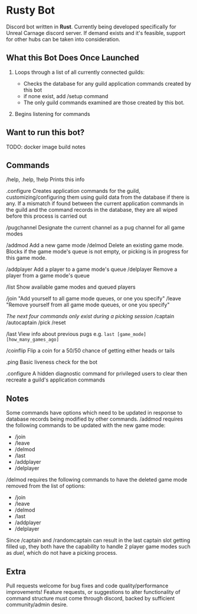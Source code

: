 # Rusty Bot

Discord bot written in **Rust**. Currently being developed specifically for Unreal Carnage discord server. If demand exists and it's feasible, support for other hubs can be taken into consideration.

## What this Bot Does Once Launched

1. Loops through a list of all currently connected guilds:
   - Checks the database for any guild application commands created by this bot
   - if none exist, add /setup command
   - The only guild commands examined are those created by this bot.
  
2. Begins listening for commands


## Want to run this bot?

TODO: docker image build notes

## Commands

/help, .help, !help
Prints this info

.configure
Creates application commands for the guild, customizing/configuring them using guild data from the database if there is any. If a mismatch if found between the current application commands in the guild and the command records in the database, they are all wiped before this process is carried out

/pugchannel
Designate the current channel as a pug channel for all game modes

/addmod
Add a new game mode
/delmod
Delete an existing game mode. Blocks if the game mode's queue is not empty, or picking is in progress for this game mode.

/addplayer
Add a player to a game mode's queue
/delplayer
Remove a player from a game mode's queue

/list
Show available game modes and queued players

/join
"Add yourself to all game mode queues, or one you specify"
/leave
"Remove yourself from all game mode queues, or one you specify"

*The next four commands only exist during a picking session*
/captain
/autocaptain
/pick
/reset

/last
View info about previous pugs
e.g. `last [game_mode] [how_many_games_ago]`

/coinflip
Flip a coin for a 50/50 chance of getting either heads or tails

.ping
Basic liveness check for the bot

.configure
A hidden diagnostic command for privileged users to clear then recreate a guild's application commands


## Notes

Some commands have options which need to be updated in response to database records being modified by other commands.
/addmod requires the following commands to be updated with the new game mode:
- /join
- /leave
- /delmod
- /last
- /addplayer
- /delplayer

/delmod requires the following commands to have the deleted game mode removed from the list of options:
- /join
- /leave
- /delmod
- /last
- /addplayer
- /delplayer

Since /captain and /randomcaptain can result in the last captain slot getting filled up, they both have the capability to handle 2 player game modes such as *duel*, which do not have a picking process.


## Extra

Pull requests welcome for bug fixes and code quality/performance improvements!
Feature requests, or suggestions to alter functionality of command structure must come through discord, backed by sufficient community/admin desire.